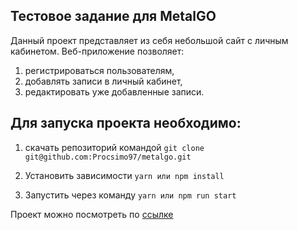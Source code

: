 ## Тестовое задание для MetalGO

Данный проект представляет из себя небольшой сайт с личным кабинетом.
Веб-приложение позволяет:
1. регистрироваться пользователям,
2. добавлять записи в личный кабинет,
3. редактировать уже добавленные записи.

## Для запуска проекта необходимо: 
1. скачать репозиторий командой 
```git clone git@github.com:Procsimo97/metalgo.git```

2. Установить зависимости
```yarn или npm install```

3. Запустить через команду ```yarn или npm run start```

Проект можно посмотреть по [ссылке](https://metalgo.vercel.app/)
